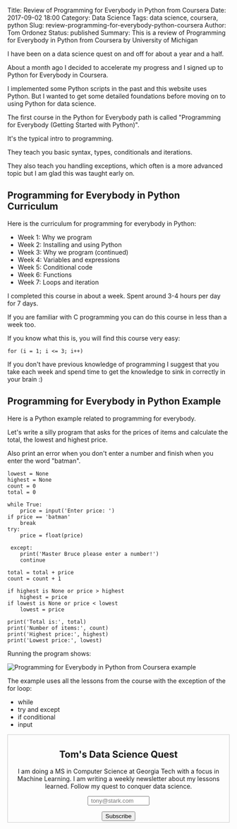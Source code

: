 Title: Review of Programming for Everybody in Python from Coursera
Date: 2017-09-02 18:00
Category: Data Science
Tags: data science, coursera, python
Slug: review-programming-for-everybody-python-coursera
Author: Tom Ordonez
Status: published
Summary: This is a review of Programming for Everybody in Python from Coursera by University of Michigan

I have been on a data science quest on and off for about a year and a half.

About a month ago I decided to accelerate my progress and I signed up to Python for Everybody in Coursera.

I implemented some Python scripts in the past and this website uses Python. But I wanted to get some detailed foundations before moving on to using Python for data science.

The first course in the Python for Everybody path is called "Programming for Everybody (Getting Started with Python)".

It's the typical intro to programming.

They teach you basic syntax, types, conditionals and iterations.

They also teach you handling exceptions, which often is a more advanced topic but I am glad this was taught early on.

## Programming for Everybody in Python Curriculum

Here is the curriculum for programming for everybody in Python:

* Week 1: Why we program
* Week 2: Installing and using Python
* Week 3: Why we program (continued)
* Week 4: Variables and expressions
* Week 5: Conditional code
* Week 6: Functions
* Week 7: Loops and iteration

I completed this course in about a week. Spent around 3-4 hours per day for 7 days.

If you are familiar with C programming you can do this course in less than a week too.

If you know what this is, you will find this course very easy:

    for (i = 1; i <= 3; i++)

If you don't have previous knowledge of programming I suggest that you take each week and spend time to get the knowledge to sink in correctly in your brain :)

## Programming for Everybody in Python Example

Here is a Python example related to programming for everybody.

Let's write a silly program that asks for the prices of items and calculate the total, the lowest and highest price.

Also print an error when you don't enter a number and finish when you enter the word "batman".

    lowest = None
    highest = None
    count = 0
    total = 0

    while True:
        price = input('Enter price: ')
	if price == 'batman'
	    break
	try:
	    price = float(price)

	 except:
	    print('Master Bruce please enter a number!')
	    continue
        
	total = total + price
	count = count + 1

	if highest is None or price > highest
	    highest = price
	if lowest is None or price < lowest
	    lowest = price

    print('Total is:', total)
    print('Number of items:', count)
    print('Highest price:', highest)
    print('Lowest price:', lowest)

Running the program shows:

![Programming for Everybody in Python from Coursera example]({filename}/images/programming-everybody-python-coursera.jpg)

The example uses all the lessons from the course with the exception of the for loop:

* while
* try and except
* if conditional
* input

<form style="border:1px solid #ccc;padding:3px;text-align:center;" action="https://tinyletter.com/tomordonez" method="post" target="popupwindow" onsubmit="window.open('https://tinyletter.com/tomordonez', 'popupwindow', 'scrollbars=yes,width=800,height=600');return true"><h2><label for="tlemail">Tom's Data Science Quest</label></h2><p>I am doing a MS in Computer Science at Georgia Tech with a focus in Machine Learning. I am writing a weekly newsletter about my lessons learned. Follow my quest to conquer data science.</p><p><input type="text" style="width:140px" name="email" id="tlemail" value placeholder=" tony@stark.com" /></p><input type="hidden" value="1" name="embed"/><input type="submit" value="Subscribe" /></form>